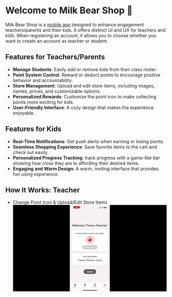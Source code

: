 # Welcome to Milk Bear Shop 👋
Milk Bear Shop is a [mobile app](https://apps.apple.com/us/app/milk-bear-shop/id6739957470) designed to enhance engagement teachers/parents and their kids. It offers distinct UI and UX for teachers and kids. When registering an account, it allows you to choose whether you want to create an account as teacher or student.

## Features for Teachers/Parents
- **Manage Students**: Easily add or remove kids from their class roster.
- **Point System Control**: Reward or deduct points to encourage positive behavior and accountability.
- **Store Management**: Upload and edit store items, including images, names, prices, and customizable options.
- **Personalized Rewards**: Customize the point icon to make collecting points more exciting for kids.
- **User-Friendly Interface**: A cozy design that makes the experience enjoyable.

## Features for Kids
- **Real-Time Notifications**: Get push alerts when earning or losing points.
- **Seamless Shopping Experience**: Save favorite items to the cart and check out easily.
- **Personalized Progress Tracking**: track progress with a game-like bar showing how close they are to affording their desired items.
- **Engaging and Warm Design**: A warm, inviting interface that provides fun using experience.

## How It Works: Teacher
- Change Point Icon & Upload/Edit Store Items
![Demo1](demo/teacher_store.gif)
